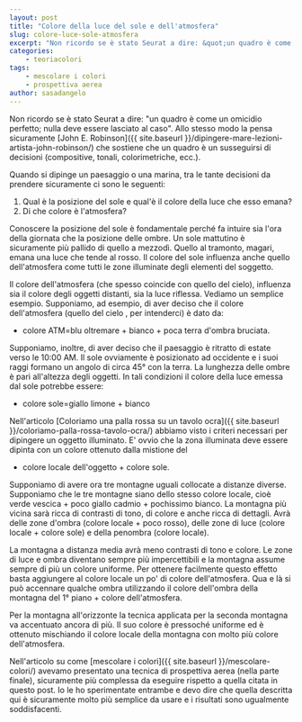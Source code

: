 ```yaml
---
layout: post
title: "Colore della luce del sole e dell'atmosfera"
slug: colore-luce-sole-atmosfera
excerpt: "Non ricordo se è stato Seurat a dire: &quot;un quadro è come un omicidio perfetto; nulla deve essere lasciato al caso&quot;. Allo stesso modo la pensa sicuramente"
categories:
    - teoriacolori
tags:
    - mescolare i colori
    - prospettiva aerea
author: sasadangelo
---
```


Non ricordo se è stato Seurat a dire: "un quadro è come un omicidio perfetto; nulla deve essere lasciato al caso". Allo stesso modo la pensa sicuramente [John E. Robinson]({{ site.baseurl }}/dipingere-mare-lezioni-artista-john-robinson/) che sostiene che un quadro è un susseguirsi di decisioni (compositive, tonali, colorimetriche, ecc.).

Quando si dipinge un paesaggio o una marina, tra le tante decisioni da prendere sicuramente ci sono le seguenti:

1. Qual è la posizione del sole e qual'è il colore della luce che esso emana?
2. Di che colore è l'atmosfera?

Conoscere la posizione del sole è fondamentale perché fa intuire sia l'ora della giornata che la posizione delle ombre. Un sole mattutino è sicuramente più pallido di quello a mezzodì. Quello al tramonto, magari, emana una luce che tende al rosso. Il colore del sole influenza anche quello dell'atmosfera come tutti le zone illuminate degli elementi del soggetto.

Il colore dell'atmosfera (che spesso coincide con quello del cielo), influenza sia il colore degli oggetti distanti, sia la luce riflessa. Vediamo un semplice esempio. Supponiamo, ad esempio, di aver deciso che il colore dell'atmosfera (quello del cielo , per intenderci) è dato da:

- colore ATM=blu oltremare + bianco + poca terra d'ombra bruciata.

Supponiamo, inoltre, di aver deciso che il paesaggio è ritratto di estate verso le 10:00 AM. Il sole ovviamente è posizionato ad occidente e i suoi raggi formano un angolo di circa 45° con la terra. La lunghezza delle ombre è pari all'altezza degli oggetti. In tali condizioni il colore della luce emessa dal sole potrebbe essere:

- colore sole=giallo limone + bianco

Nell'articolo [Coloriamo una palla rossa su un tavolo ocra]({{ site.baseurl }}/coloriamo-palla-rossa-tavolo-ocra/) abbiamo visto i criteri necessari per dipingere un oggetto illuminato. E' ovvio che la zona illuminata deve essere dipinta con un colore ottenuto dalla mistione del

- colore locale dell'oggetto + colore sole.

Supponiamo di avere ora tre montagne uguali collocate a distanze diverse. Supponiamo che le tre montagne siano dello stesso colore locale, cioè verde vescica + poco giallo cadmio + pochissimo bianco. La montagna più vicina sarà ricca di contrasti di tono, di colore e anche ricca di dettagli. Avrà delle zone d'ombra (colore locale + poco rosso), delle zone di luce (colore locale + colore sole) e della penombra (colore locale).

La montagna a distanza media avrà meno contrasti di tono e colore. Le zone di luce e ombra diventano sempre più impercettibili e la montagna assume sempre di più un colore uniforme. Per ottenere facilmente questo effetto basta aggiungere al colore locale un po' di colore dell'atmosfera. Qua e là si può accennare qualche ombra utilizzando il colore dell'ombra della montagna del 1° piano + colore dell'atmosfera.

Per la montagna all'orizzonte la tecnica applicata per la seconda montagna va accentuato ancora di più. Il suo colore è pressoché uniforme ed è ottenuto mischiando il colore locale della montagna con molto più colore dell'atmosfera.

Nell'articolo su come [mescolare i colori]({{ site.baseurl }}/mescolare-colori/) avevamo presentato una tecnica di prospettiva aerea (nella parte finale), sicuramente più complessa da eseguire rispetto a quella citata in questo post. Io le ho sperimentate entrambe e devo dire che quella descritta qui è sicuramente molto più semplice da usare e i risultati sono ugualmente soddisfacenti.
